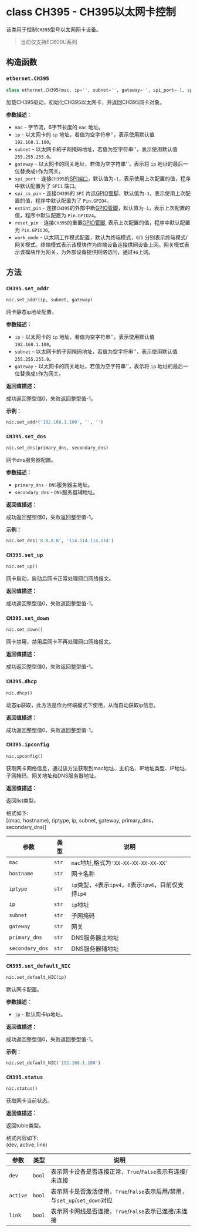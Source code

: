 # class CH395 - CH395以太网卡控制

该类用于控制`CH395`型号以太网网卡设备。

> 当前仅支持EC600U系列

## 构造函数

### `ethernet.CH395`

```python
class ethernet.CH395(mac, ip='', subnet='', gateway='', spi_port=-1, spi_cs_pin=-1, extint_pin=-1, reset_pin=-1, work_mode=0)
```

加载CH395驱动，初始化CH395以太网卡，并返回CH395网卡对象。

**参数描述：**

- `mac` - 字节流，6字节长度的 `mac` 地址。
- `ip` - 以太网卡的 `ip` 地址，若值为空字符串''，表示使用默认值`192.168.1.100`。
- `subnet` - 以太网卡的子网掩码地址，若值为空字符串''，表示使用默认值`255.255.255.0`。
- `gateway` - 以太网卡的网关地址，若值为空字符串''，表示将 `ip` 地址的最后一位替换成`1`作为网关。
- `spi_port` - 连接`CH395`的[SPI端口](./machine.SPI.md)，默认值为`-1`，表示使用上次配置的值，程序中默认配置为了 `SPI1` 端口。
- `spi_cs_pin` - 连接`CH395`的 `SPI` 片选[GPIO管脚](./machine.Pin.md)，默认值为`-1`，表示使用上次配置的值，程序中默认配置为了 `Pin.GPIO4`。
- `extint_pin` - 连接`CH395`的外部中断[GPIO管脚](./machine.Pin.md)，默认值为`-1`，表示上次配置的值，程序中默认配置为 `Pin.GPIO24`。
- `reset_pin` - 连接`CH395`的重置[GPIO管脚](./machine.Pin.md), 表示上次配置的值，程序中默认配置为 `Pin.GPIO30`。
- `work_mode` - 以太网工作模式配置，默认为终端模式，`0`/`1` 分别表示终端模式/网关模式。终端模式表示该模块作为终端设备连接供网设备上网。网关模式表示该模块作为网关，为外部设备提供网络访问，通过`4G`上网。

## 方法

### `CH395.set_addr`
```python
nic.set_addr(ip, subnet, gateway)
```

网卡静态ip地址配置。

**参数描述：**

- `ip` - 以太网卡的 `ip` 地址，若值为空字符串''，表示使用默认值`192.168.1.100`。
- `subnet` - 以太网卡的子网掩码地址，若值为空字符串''，表示使用默认值`255.255.255.0`。
- `gateway` - 以太网卡的网关地址，若值为空字符串''，表示将 `ip` 地址的最后一位替换成`1`作为网关。

**返回值描述：**   

成功返回整型值0，失败返回整型值-1。

**示例：**

```python
nic.set_addr('192.168.1.100', '', '')
```

### `CH395.set_dns`

```python
nic.set_dns(primary_dns, secondary_dns)
```

网卡dns服务器配置。

**参数描述：**

- `primary_dns` - `DNS`服务器主地址。
- `secondary_dns` - `DNS`服务器辅地址。

**返回值描述：**   

成功返回整型值0，失败返回整型值-1。

**示例：** 

```python
nic.set_dns('8.8.8.8', '114.114.114.114')
```

### `CH395.set_up`

```python
nic.set_up()
```

网卡启动，启动后网卡正常处理网口网络报文。

**返回值描述：**   

成功返回整型值0，失败返回整型值-1。

### `CH395.set_down`

```python
nic.set_down()
```

网卡禁用，禁用后网卡不再处理网口网络报文。

**返回值描述：**   

成功返回整型值0，失败返回整型值-1。

### `CH395.dhcp`

```python
nic.dhcp()
```

动态ip获取，此方法是作为终端模式下使用，从而自动获取ip信息。

**返回值描述：**   

成功返回整型值0，失败返回整型值-1。

### `CH395.ipconfig`

```python
nic.ipconfig()
```

获取网卡网络信息，通过该方法获取到mac地址、主机名、IP地址类型、IP地址、子网掩码、网关地址和DNS服务器地址。

**返回值描述：**   

返回list类型。

格式如下:  
[(mac, hostname), (iptype, ip, subnet, gateway, primary_dns，secondary_dns)]  

|  参数   | 类型  | 说明 |
| ---- | ---- |---------- |
| `mac`    | `str` | `mac`地址,格式为`'XX-XX-XX-XX-XX-XX'` |
| `hostname`| `str` | 网卡名称 |
| `iptype`  | `str` | `ip`类型，`4`表示`ipv4`，`6`表示`ipv6`，目前仅支持`ip4` |
| `ip`     | `str` | `ip`地址 |
| `subnet` | `str` | 子网掩码 |
| `gateway`| `str` | 网关 |
| `primary_dns`| `str` | DNS服务器主地址 |
| `secondary_dns`| `str` | DNS服务器辅地址 |

### `CH395.set_default_NIC`

```python
nic.set_default_NIC(ip)
```

默认网卡配置。

**参数描述：**

- `ip` - 默认网卡ip地址。

**返回值描述：**   

成功返回整型值0，失败返回整型值-1。

**示例：** 

```python
nic.set_default_NIC('192.168.1.100')
```

### `CH395.status`

```python
nic.status()
```

获取网卡当前状态。

**返回值描述：**   

返回tuble类型。

格式内容如下:  
(dev, active, link)

|  参数   | 类型  | 说明 |
| ---- | ---- |---------- |
| `dev`   | `bool` | 表示网卡设备是否连接正常，`True`/`False`表示有连接/未连接 |
| `active`| `bool` | 表示网卡是否激活使用，`True`/`False`表示启用/禁用，与`set_up`/`set_down`对应 |
| `link`  | `bool` | 表示网卡网线是否连接，`True`/`False`表示已连接/未连接 |